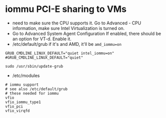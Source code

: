 # iommu PCI-E sharing to VMs

- need to make sure the CPU supports it. Go to Advanced - CPU information, make sure Intel Virtualization is turned on. 
- Go to Advanced System Agent Configuration
If enabled, there should be an option for VT-d. Enable it. 
- /etc/default/grub
if it's and AMD, it'll be `amd_iommu=on`
```
GRUB_CMDLINE_LINUX_DEFAULT="quiet intel_iommu=on"
#GRUB_CMDLINE_LINUX_DEFAULT="quiet"

sudo /usr/sbin/update-grub
```
- /etc/modules
```
# iommu support 
# see also /etc/default/grub
# these needed for iommu 
vfio
vfio_iommu_type1
vfio_pci
vfio_virqfd
```
